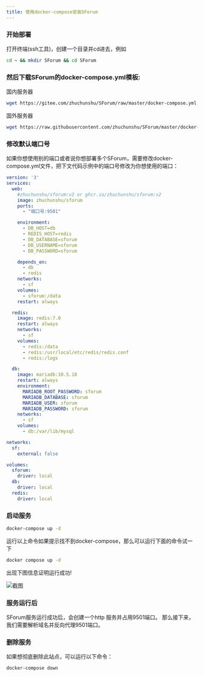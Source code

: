 ```yaml
---
title: 使用docker-compose安装SForum
---
```

### 开始部署
打开终端(ssh工具)，创建一个目录并cd进去，例如
```bash
cd ~ && mkdir SForum && cd SForum
```
### 然后下载SForum的docker-compose.yml模板:

国内服务器
```bash
wget https://gitee.com/zhuchunshu/SForum/raw/master/docker-compose.yml
```

国外服务器
```bash
wget https://raw.githubusercontent.com/zhuchunshu/SForum/master/docker-compose.yml
```
### 修改默认端口号
如果你想使用别的端口或者说你想部署多个SForum，需要修改docker-compose.yml文件，把下文代码示例中的端口号修改为你想使用的端口：
```yml
version: '3'
services:
  web:
    #zhuchunshu/sforum:v2 or ghcr.io/zhuchunshu/sforum:v2
    image: zhuchunshu/sforum
    ports:
      - "端口号:9501"

    environment:
      - DB_HOST=db
      - REDIS_HOST=redis
      - DB_DATABASE=sforum
      - DB_USERNAME=sforum
      - DB_PASSWORD=sforum

    depends_on:
      - db
      - redis
    networks:
      - sf
    volumes:
      - sforum:/data
    restart: always

  redis:
    image: redis:7.0
    restart: always
    networks:
      - sf
    volumes:
      - redis:/data
      - redis:/usr/local/etc/redis/redis.conf
      - redis:/logs

  db:
    image: mariadb:10.5.18
    restart: always
    environment:
      MARIADB_ROOT_PASSWORD: sforum
      MARIADB_DATABASE: sforum
      MARIADB_USER: sforum
      MARIADB_PASSWORD: sforum
    networks:
      - sf
    volumes:
      - db:/var/lib/mysql

networks:
  sf:
    external: false

volumes:
  sforum:
    driver: local
  db:
    driver: local
  redis:
    driver: local
```

### 启动服务
```bash
docker-compose up -d 
```
运行以上命令如果提示找不到docker-compose，那么可以运行下面的命令试一下
```bash
docker compose up -d 
```
出现下图信息证明运行成功!

![截图](/images/2023-02-05003334.png)

### 服务运行后
SForum服务运行成功后，会创建一个http 服务并占用9501端口。
那么接下来，我们需要解析域名并反向代理9501端口。


### 删除服务
如果想彻底删除此站点，可以运行以下命令：
```bash
docker-compose down
```
